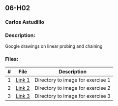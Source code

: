 ## 06-H02
### Carlos Astudillo
### Description:

Google drawings on linear probing and chaining
 
### Files:

|  #  |  File  |  Description  |
| :---: | ---------------- | -------------------------------------------------- |
|  1  |  [Link 1](https://github.com/castudillo5/3013-Algorithms/blob/main/Assignments/06-H02/hashing%20-4.jpg)  |  Directory to image for exercise 1  |
|  2  |  [Link 2](https://github.com/castudillo5/3013-Algorithms/blob/main/Assignments/06-H02/Linear%20probing%20.jpg)  |  Directory to image for exercise 2 |
|  3  |  [Link 3](https://github.com/castudillo5/3013-Algorithms/blob/main/Assignments/06-H02/poor%20table%20sizes.jpg)  |  Directory to image for exercise 3  |
